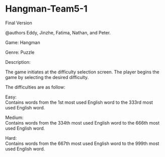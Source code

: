 # Hangman-Team5-1
Final Version

@authors Eddy, Jinzhe, Fatima, Nathan, and Peter.

Game: Hangman

Genre: Puzzle

Description:

The game initiates at the difficulty selection screen. The player begins the game by selecting the desired difficulty.

The difficulties are as follow:

Easy:</br>
  Contains words from the 1st most used English word to the 333rd most used English word.
  
Medium:</br>
  Contains words from the 334th most used English word to the 666th most used English word.

Hard:</br>
  Contains words from the 667th most used English word to the 999th most used English word.
